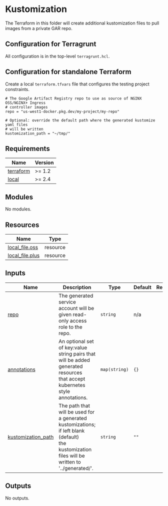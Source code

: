 # Kustomization

The Terraform in this folder will create additional kustomization files to pull
images from a private GAR repo.

## Configuration for Terragrunt

All configuration is in the top-level `terragrunt.hcl`.

## Configuration for standalone Terraform

Create a local `terraform.tfvars` file that configures the testing project
constraints.

```hcl
# The Google Artifact Registry repo to use as source of NGINX OSS/NGINX+ Ingress
# controller images
repo = "us-west1-docker.pkg.dev/my-project/my-repo"

# Optional: override the default path where the generated kustomize yaml files
# will be written
kustomization_path = "~/tmp/"
```

<!-- markdownlint-disable no-inline-html no-bare-urls -->
<!-- BEGIN_TF_DOCS -->
## Requirements

| Name | Version |
|------|---------|
| <a name="requirement_terraform"></a> [terraform](#requirement\_terraform) | >= 1.2 |
| <a name="requirement_local"></a> [local](#requirement\_local) | >= 2.4 |

## Modules

No modules.

## Resources

| Name | Type |
|------|------|
| [local_file.oss](https://registry.terraform.io/providers/hashicorp/local/latest/docs/resources/file) | resource |
| [local_file.plus](https://registry.terraform.io/providers/hashicorp/local/latest/docs/resources/file) | resource |

## Inputs

| Name | Description | Type | Default | Required |
|------|-------------|------|---------|:--------:|
| <a name="input_repo"></a> [repo](#input\_repo) | The generated service account will be given read-only access role to the repo. | `string` | n/a | yes |
| <a name="input_annotations"></a> [annotations](#input\_annotations) | An optional set of key:value string pairs that will be added generated resources<br/>that accept kubernetes style annotations. | `map(string)` | `{}` | no |
| <a name="input_kustomization_path"></a> [kustomization\_path](#input\_kustomization\_path) | The path that will be used for a generated kustomizations; if left blank (default)<br/>the kustomization files will be written to '../generated/'. | `string` | `""` | no |

## Outputs

No outputs.
<!-- END_TF_DOCS -->
<!-- markdownlint-enable no-inline-html no-bare-urls -->
